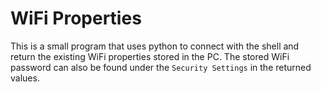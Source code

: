 # WiFi Properties

This is a small program that uses python to connect with the shell and return the existing WiFi properties stored in the PC. The stored WiFi password can also be found under the `Security Settings` in the returned values.
